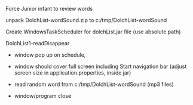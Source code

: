 Force Junior infant to review words

unpack DolchList-wordSound.zip to c:/tmp/DolchList-wordSound

Create WindowsTaskScheduler for dolchList.jar file (use absolute path)

DolchList1-readDisappear 

-	window pop up on schedule, 
	
-	window should cover full screen including Start navigation bar (adjust screen size in application.properties, inside jar)
	
-	read random word from c:/tmp/DolchList-wordSound  (mp3 files)
	
-	window/program close
	
	

